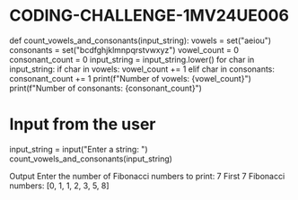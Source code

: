 # CODING-CHALLENGE-1MV24UE006
def count_vowels_and_consonants(input_string):
    vowels = set("aeiou")
    consonants = set("bcdfghjklmnpqrstvwxyz")
    vowel_count = 0
    consonant_count = 0
    input_string = input_string.lower()
    for char in input_string:
        if char in vowels:
            vowel_count += 1
        elif char in consonants:
            consonant_count += 1
    print(f"Number of vowels: {vowel_count}")
    print(f"Number of consonants: {consonant_count}")

# Input from the user
input_string = input("Enter a string: ")
count_vowels_and_consonants(input_string)

Output 
Enter the number of Fibonacci numbers to print: 7
First 7 Fibonacci numbers: [0, 1, 1, 2, 3, 5, 8]